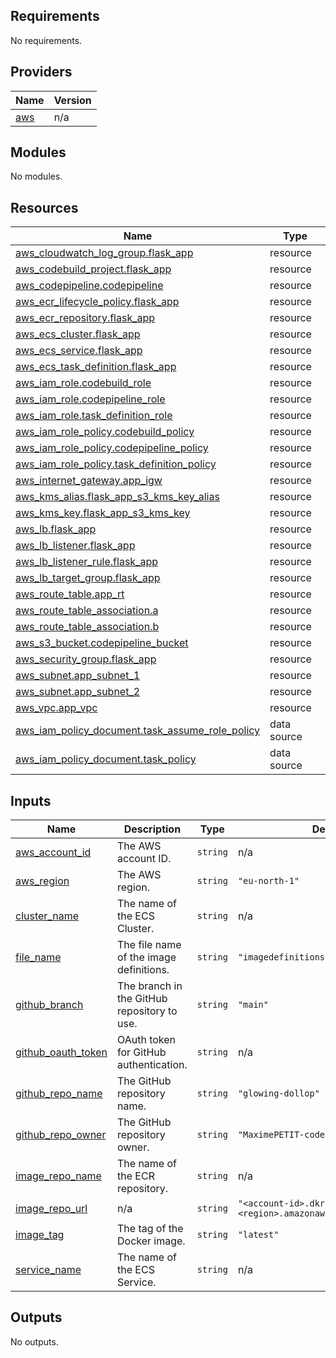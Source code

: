 <!-- BEGIN_TF_DOCS -->
## Requirements

No requirements.

## Providers

| Name | Version |
|------|---------|
| <a name="provider_aws"></a> [aws](#provider\_aws) | n/a |

## Modules

No modules.

## Resources

| Name | Type |
|------|------|
| [aws_cloudwatch_log_group.flask_app](https://registry.terraform.io/providers/hashicorp/aws/latest/docs/resources/cloudwatch_log_group) | resource |
| [aws_codebuild_project.flask_app](https://registry.terraform.io/providers/hashicorp/aws/latest/docs/resources/codebuild_project) | resource |
| [aws_codepipeline.codepipeline](https://registry.terraform.io/providers/hashicorp/aws/latest/docs/resources/codepipeline) | resource |
| [aws_ecr_lifecycle_policy.flask_app](https://registry.terraform.io/providers/hashicorp/aws/latest/docs/resources/ecr_lifecycle_policy) | resource |
| [aws_ecr_repository.flask_app](https://registry.terraform.io/providers/hashicorp/aws/latest/docs/resources/ecr_repository) | resource |
| [aws_ecs_cluster.flask_app](https://registry.terraform.io/providers/hashicorp/aws/latest/docs/resources/ecs_cluster) | resource |
| [aws_ecs_service.flask_app](https://registry.terraform.io/providers/hashicorp/aws/latest/docs/resources/ecs_service) | resource |
| [aws_ecs_task_definition.flask_app](https://registry.terraform.io/providers/hashicorp/aws/latest/docs/resources/ecs_task_definition) | resource |
| [aws_iam_role.codebuild_role](https://registry.terraform.io/providers/hashicorp/aws/latest/docs/resources/iam_role) | resource |
| [aws_iam_role.codepipeline_role](https://registry.terraform.io/providers/hashicorp/aws/latest/docs/resources/iam_role) | resource |
| [aws_iam_role.task_definition_role](https://registry.terraform.io/providers/hashicorp/aws/latest/docs/resources/iam_role) | resource |
| [aws_iam_role_policy.codebuild_policy](https://registry.terraform.io/providers/hashicorp/aws/latest/docs/resources/iam_role_policy) | resource |
| [aws_iam_role_policy.codepipeline_policy](https://registry.terraform.io/providers/hashicorp/aws/latest/docs/resources/iam_role_policy) | resource |
| [aws_iam_role_policy.task_definition_policy](https://registry.terraform.io/providers/hashicorp/aws/latest/docs/resources/iam_role_policy) | resource |
| [aws_internet_gateway.app_igw](https://registry.terraform.io/providers/hashicorp/aws/latest/docs/resources/internet_gateway) | resource |
| [aws_kms_alias.flask_app_s3_kms_key_alias](https://registry.terraform.io/providers/hashicorp/aws/latest/docs/resources/kms_alias) | resource |
| [aws_kms_key.flask_app_s3_kms_key](https://registry.terraform.io/providers/hashicorp/aws/latest/docs/resources/kms_key) | resource |
| [aws_lb.flask_app](https://registry.terraform.io/providers/hashicorp/aws/latest/docs/resources/lb) | resource |
| [aws_lb_listener.flask_app](https://registry.terraform.io/providers/hashicorp/aws/latest/docs/resources/lb_listener) | resource |
| [aws_lb_listener_rule.flask_app](https://registry.terraform.io/providers/hashicorp/aws/latest/docs/resources/lb_listener_rule) | resource |
| [aws_lb_target_group.flask_app](https://registry.terraform.io/providers/hashicorp/aws/latest/docs/resources/lb_target_group) | resource |
| [aws_route_table.app_rt](https://registry.terraform.io/providers/hashicorp/aws/latest/docs/resources/route_table) | resource |
| [aws_route_table_association.a](https://registry.terraform.io/providers/hashicorp/aws/latest/docs/resources/route_table_association) | resource |
| [aws_route_table_association.b](https://registry.terraform.io/providers/hashicorp/aws/latest/docs/resources/route_table_association) | resource |
| [aws_s3_bucket.codepipeline_bucket](https://registry.terraform.io/providers/hashicorp/aws/latest/docs/resources/s3_bucket) | resource |
| [aws_security_group.flask_app](https://registry.terraform.io/providers/hashicorp/aws/latest/docs/resources/security_group) | resource |
| [aws_subnet.app_subnet_1](https://registry.terraform.io/providers/hashicorp/aws/latest/docs/resources/subnet) | resource |
| [aws_subnet.app_subnet_2](https://registry.terraform.io/providers/hashicorp/aws/latest/docs/resources/subnet) | resource |
| [aws_vpc.app_vpc](https://registry.terraform.io/providers/hashicorp/aws/latest/docs/resources/vpc) | resource |
| [aws_iam_policy_document.task_assume_role_policy](https://registry.terraform.io/providers/hashicorp/aws/latest/docs/data-sources/iam_policy_document) | data source |
| [aws_iam_policy_document.task_policy](https://registry.terraform.io/providers/hashicorp/aws/latest/docs/data-sources/iam_policy_document) | data source |

## Inputs

| Name | Description | Type | Default | Required |
|------|-------------|------|---------|:--------:|
| <a name="input_aws_account_id"></a> [aws\_account\_id](#input\_aws\_account\_id) | The AWS account ID. | `string` | n/a | yes |
| <a name="input_aws_region"></a> [aws\_region](#input\_aws\_region) | The AWS region. | `string` | `"eu-north-1"` | no |
| <a name="input_cluster_name"></a> [cluster\_name](#input\_cluster\_name) | The name of the ECS Cluster. | `string` | n/a | yes |
| <a name="input_file_name"></a> [file\_name](#input\_file\_name) | The file name of the image definitions. | `string` | `"imagedefinitions.json"` | no |
| <a name="input_github_branch"></a> [github\_branch](#input\_github\_branch) | The branch in the GitHub repository to use. | `string` | `"main"` | no |
| <a name="input_github_oauth_token"></a> [github\_oauth\_token](#input\_github\_oauth\_token) | OAuth token for GitHub authentication. | `string` | n/a | yes |
| <a name="input_github_repo_name"></a> [github\_repo\_name](#input\_github\_repo\_name) | The GitHub repository name. | `string` | `"glowing-dollop"` | no |
| <a name="input_github_repo_owner"></a> [github\_repo\_owner](#input\_github\_repo\_owner) | The GitHub repository owner. | `string` | `"MaximePETIT-code"` | no |
| <a name="input_image_repo_name"></a> [image\_repo\_name](#input\_image\_repo\_name) | The name of the ECR repository. | `string` | n/a | yes |
| <a name="input_image_repo_url"></a> [image\_repo\_url](#input\_image\_repo\_url) | n/a | `string` | `"<account-id>.dkr.ecr.<region>.amazonaws.com/<repository>"` | no |
| <a name="input_image_tag"></a> [image\_tag](#input\_image\_tag) | The tag of the Docker image. | `string` | `"latest"` | no |
| <a name="input_service_name"></a> [service\_name](#input\_service\_name) | The name of the ECS Service. | `string` | n/a | yes |

## Outputs

No outputs.
<!-- END_TF_DOCS -->